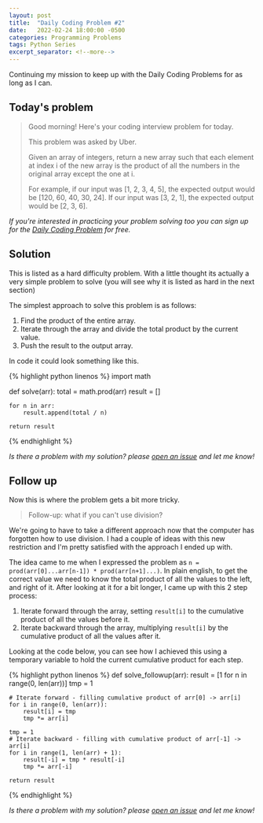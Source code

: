 ```yaml
---
layout: post
title:  "Daily Coding Problem #2"
date:   2022-02-24 18:00:00 -0500
categories: Programming Problems
tags: Python Series
excerpt_separator: <!--more-->
---
```


Continuing my mission to keep up with the Daily Coding Problems for as long as I can.

<!--more-->

## Today's problem

>Good morning! Here's your coding interview problem for today.
>
>This problem was asked by Uber.
>
>Given an array of integers, return a new array such that each element at index i of the new array is the product of all
>the numbers in the original array except the one at i.
>
>For example, if our input was [1, 2, 3, 4, 5], the expected output would be [120, 60, 40, 30, 24]. If our input was 
>[3, 2, 1], the expected output would be [2, 3, 6].

*If you're interested in practicing your problem solving too you can sign up for the 
[Daily Coding Problem](https://www.dailycodingproblem.com/) for free.*

## Solution

This is listed as a hard difficulty problem. With a little thought its actually a very simple problem to solve (you will
see why it is listed as hard in the next section)

The simplest approach to solve this problem is as follows:

1. Find the product of the entire array.
2. Iterate through the array and divide the total product by the current value.
3. Push the result to the output array.

In code it could look something like this.

{% highlight python linenos %}
import math

def solve(arr):
    total = math.prod(arr)
    result = []
    
    for n in arr:
        result.append(total / n)

    return result
{% endhighlight %}

*Is there a problem with my solution? please [open an issue](https://github.com/tombloor/daily-coding-problems/issues/new?title=Problem%202) and let me know!*

## Follow up

Now this is where the problem gets a bit more tricky.

>Follow-up: what if you can't use division?

We're going to have to take a different approach now that the computer has forgotten how to use division. I had a couple
of ideas with this new restriction and I'm pretty satisfied with the approach I ended up with. 

The idea came to me when I expressed the problem as `n = prod(arr[0]...arr[n-1]) * prod(arr[n+1]...)`. In plain english,
to get the correct value we need to know the total product of all the values to the left, and right of it. After looking
at it for a bit longer, I came up with this 2 step process:

1. Iterate forward through the array, setting `result[i]` to the cumulative product of all the values before it.
2. Iterate backward through the array, multiplying `result[i]` by the cumulative product of all the values after it.

Looking at the code below, you can see how I achieved this using a temporary variable to hold the current cumulative
product for each step.

{% highlight python linenos %}
def solve_followup(arr):
    result = [1 for n in range(0, len(arr))]
    tmp = 1

    # Iterate forward - filling cumulative product of arr[0] -> arr[i]
    for i in range(0, len(arr)):
        result[i] = tmp
        tmp *= arr[i]
    
    tmp = 1
    # Iterate backward - filling with cumulative product of arr[-1] -> arr[i] 
    for i in range(1, len(arr) + 1):
        result[-i] = tmp * result[-i]
        tmp *= arr[-i]

    return result
{% endhighlight %}

*Is there a problem with my solution? please [open an issue](https://github.com/tombloor/daily-coding-problems/issues/new?title=Problem%202%20(Followup)) and let me know!*
